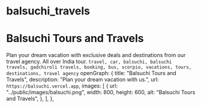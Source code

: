 # b a l s u c h i _ t r a v e l s 
# Balsuchi Tours and Travels

Plan your dream vacation with exclusive deals and destinations from our travel agency. All over India tour.
`travel, car, balsuchi, balsuchi travels, gadchiroli travels, booking, bus, scorpio, vacations, tours, destinations, travel agency`
  openGraph: {
    title: "Balsuchi Tours and Travels",
    description: "Plan your dream vacation with us.",
    url: `https://balsuchi.vercel.app`,
    images: [
      {
        url: "../public/images/balsuchi.png",
        width: 800,
        height: 600,
        alt: "Balsuchi Tours and Travels",
      },
    ],
  },
 
